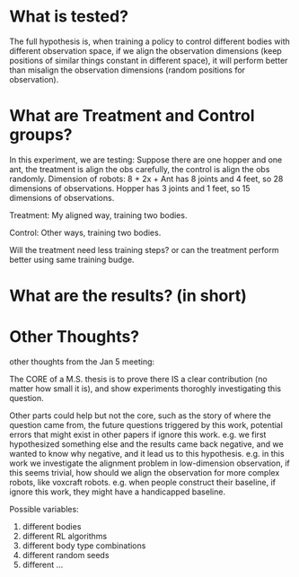 # What is tested?

The full hypothesis is, when training a policy to control different bodies with different observation space,
 if we align the observation dimensions (keep positions of similar things constant in different space), it will perform better than 
 misalign the observation dimensions (random positions for observation).

# What are Treatment and Control groups?

In this experiment, we are testing:
Suppose there are one hopper and one ant, 
the treatment is align the obs carefully, the control is align the obs randomly.
Dimension of robots:
8 + 2x<joint> + <feet>
Ant has 8 joints and 4 feet, so 28 dimensions of observations.
Hopper has 3 joints and 1 feet, so 15 dimensions of observations.

Treatment:
My aligned way, training two bodies.

Control:
Other ways, training two bodies.

Will the treatment need less training steps? or can the treatment perform better using same training budge.

# What are the results? (in short)

# Other Thoughts?

other thoughts from the Jan 5 meeting:

The CORE of a M.S. thesis is to prove there IS a clear contribution (no matter how small it is), and show experiments thoroghly investigating this question. 

Other parts could help but not the core, such as the story of where the question came from, the future questions triggered by this work, potential errors that might exist in other papers if ignore this work. 
e.g. we first hypothesized something else and the results came back negative, and we wanted to know why negative, and it lead us to this hypothesis. 
e.g. in this work we investigate the alignment problem in low-dimension observation, if this seems trivial, how should we align the observation for more complex robots, like voxcraft robots.
e.g. when people construct their baseline, if ignore this work, they might have a handicapped baseline.


Possible variables:
1. different bodies
2. different RL algorithms
3. different body type combinations
4. different random seeds
5. different ...